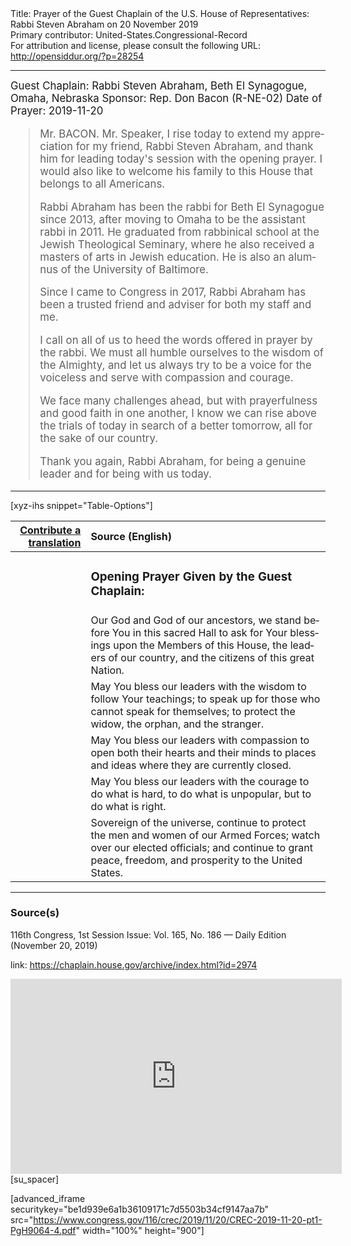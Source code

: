 <html>
<head></head>
<body>
Title: Prayer of the Guest Chaplain of the U.S. House of Representatives: Rabbi Steven Abraham on 20 November 2019<br />
Primary contributor: United-States.Congressional-Record<br />
For attribution and license, please consult the following URL: <a href="http://opensiddur.org/?p=28254">http://opensiddur.org/?p=28254</a>
<p />
<hr />

<div class="english" lang="en" style="font-size:1.2em;">
Guest Chaplain: Rabbi Steven Abraham, Beth El Synagogue, Omaha, Nebraska
Sponsor: Rep. Don Bacon (R-NE-02)
Date of Prayer: 2019-11-20

<blockquote>
Mr. BACON. Mr. Speaker, I rise today to extend my appreciation for my friend, Rabbi Steven Abraham, and thank him for leading today's session with the opening prayer. I would also like to welcome his family to this House that belongs to all Americans.

Rabbi Abraham has been the rabbi for Beth El Synagogue since 2013, after moving to Omaha to be the assistant rabbi in 2011. He graduated from rabbinical school at the Jewish Theological Seminary, where he also received a masters of arts in Jewish education. He is also an alumnus of the University of Baltimore.

Since I came to Congress in 2017, Rabbi Abraham has been a trusted friend and adviser for both my staff and me.

I call on all of us to heed the words offered in prayer by the rabbi. We must all humble ourselves to the wisdom of the Almighty, and let us always try to be a voice for the voiceless and serve with compassion and courage.

We face many challenges ahead, but with prayerfulness and good faith in one another, I know we can rise above the trials of today in search of a better tomorrow, all for the sake of our country.

Thank you again, Rabbi Abraham, for being a genuine leader and for being with us today.
</blockquote>
</div>

<hr />

[xyz-ihs snippet="Table-Options"]<table style="margin-left: auto; margin-right: auto;" class="draggable">
<thead><tr><th id="x" style="text-align: right;"><a href="/translate/" target="_blank" rel="noopener">Contribute a translation</a></th><th style="text-align: left;">Source (English)</th></tr></thead>
<tbody>
<tr><td style="vertical-align:top;">
<div class="liturgy" lang="he">

</span></div></td>
 
<td style="vertical-align:top;">
<div class="english" lang="en">
<h3>Opening Prayer Given by the Guest Chaplain:</h3>
</div></td></tr>

<tr><td style="vertical-align:top;">
<div class="liturgy" lang="he">

</span></div></td>
 
<td style="vertical-align:top;">
<div class="english" lang="en">
Our God and God of our ancestors, 
we stand before You in this sacred Hall 
to ask for Your blessings 
upon the Members of this House, 
the leaders of our country, 
and the citizens of this great Nation.
</div></td></tr>


<tr><td style="vertical-align:top;">
<div class="liturgy" lang="he">

</span></div></td>
 
<td style="vertical-align:top;">
<div class="english" lang="en">
May You bless our leaders 
with the wisdom to follow Your teachings; 
to speak up for those who cannot speak for themselves;
to protect the widow, the orphan, and the stranger.
</div></td></tr>


<tr><td style="vertical-align:top;">
<div class="liturgy" lang="he">

</span></div></td>
 
<td style="vertical-align:top;">
<div class="english" lang="en">
May You bless our leaders 
with compassion 
to open both their hearts and their minds 
to places and ideas where they are currently closed.
</div></td></tr>


<tr><td style="vertical-align:top;">
<div class="liturgy" lang="he">

</span></div></td>
 
<td style="vertical-align:top;">
<div class="english" lang="en">
May You bless our leaders 
with the courage to do what is hard, 
to do what is unpopular, 
but to do what is right.
</div></td></tr>


<tr><td style="vertical-align:top;">
<div class="liturgy" lang="he">

</span></div></td>
 
<td style="vertical-align:top;">
<div class="english" lang="en">
Sovereign of the universe, 
continue to protect 
the men and women of our Armed Forces; 
watch over our elected officials; 
and continue to grant peace, freedom, and prosperity 
to the United States.
</div></td></tr>
</tbody></table>

<hr />

<h3>Source(s)</h3>

116th Congress, 1st Session
Issue: Vol. 165, No. 186 — Daily Edition (November 20, 2019)

link: <a href="https://chaplain.house.gov/archive/index.html?id=2974">https://chaplain.house.gov/archive/index.html?id=2974</a>

<iframe width=530 height=312 src='https://www.c-span.org/video/standalone/?c4832045/user-clip-rabbi-steven-abraham-beth-el-synagogue-omaha-nebraska' allowfullscreen='allowfullscreen' frameborder=0></iframe>[su_spacer]

[advanced_iframe securitykey="be1d939e6a1b36109171c7d5503b34cf9147aa7b" src="https://www.congress.gov/116/crec/2019/11/20/CREC-2019-11-20-pt1-PgH9064-4.pdf" width="100%" height="900"]
</body>
</html>